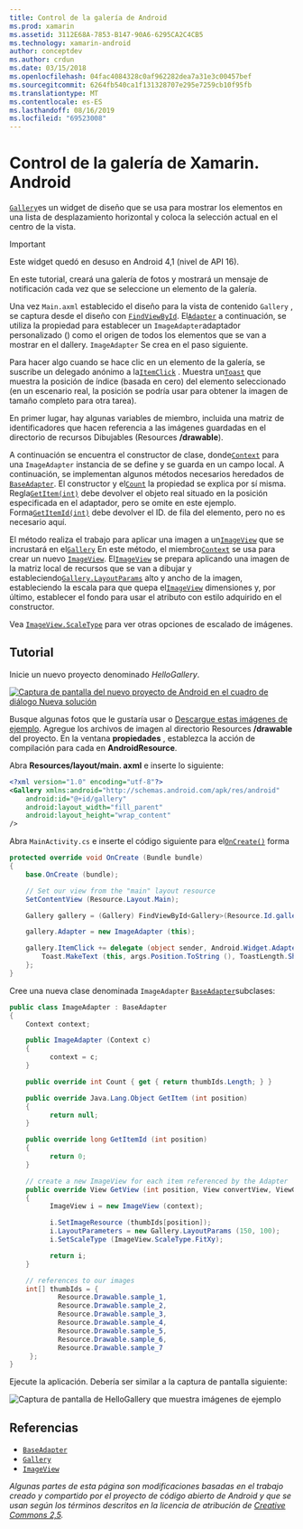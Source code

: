 ```yaml
---
title: Control de la galería de Android
ms.prod: xamarin
ms.assetid: 3112E68A-7853-B147-90A6-6295CA2C4CB5
ms.technology: xamarin-android
author: conceptdev
ms.author: crdun
ms.date: 03/15/2018
ms.openlocfilehash: 04fac4084328c0af962282dea7a31e3c00457bef
ms.sourcegitcommit: 6264fb540ca1f131328707e295e7259cb10f95fb
ms.translationtype: MT
ms.contentlocale: es-ES
ms.lasthandoff: 08/16/2019
ms.locfileid: "69523008"
---
```

# <a name="xamarinandroid-gallery-control"></a>Control de la galería de Xamarin. Android

[`Gallery`](xref:Android.Widget.Gallery)es un widget de diseño que se usa para mostrar los elementos en una lista de desplazamiento horizontal y coloca la selección actual en el centro de la vista.

> [!IMPORTANT]
> Este widget quedó en desuso en Android 4,1 (nivel de API 16). 

En este tutorial, creará una galería de fotos y mostrará un mensaje de notificación cada vez que se seleccione un elemento de la galería.

Una vez `Main.axml` establecido el diseño para la vista de contenido `Gallery` , se captura desde el diseño con [`FindViewById`](xref:Android.App.Activity.FindViewById*).
El[`Adapter`](xref:Android.Widget.AdapterView.RawAdapter)
a continuación, se utiliza la propiedad para establecer un `ImageAdapter`adaptador personalizado () como el origen de todos los elementos que se van a mostrar en el dallery. `ImageAdapter` Se crea en el paso siguiente.

Para hacer algo cuando se hace clic en un elemento de la galería, se suscribe un delegado anónimo a la[`ItemClick`](xref:Android.Widget.AdapterView.ItemClick)
. Muestra un[`Toast`](xref:Android.Widget.Toast)
que muestra la posición de índice (basada en cero) del elemento seleccionado (en un escenario real, la posición se podría usar para obtener la imagen de tamaño completo para otra tarea).

En primer lugar, hay algunas variables de miembro, incluida una matriz de identificadores que hacen referencia a las imágenes guardadas en el directorio de recursos Dibujables (Resources **/drawable**).

A continuación se encuentra el constructor de clase, donde[`Context`](xref:Android.Content.Context)
para una `ImageAdapter` instancia de se define y se guarda en un campo local.
A continuación, se implementan algunos métodos necesarios heredados de [`BaseAdapter`](xref:Android.Widget.BaseAdapter).
El constructor y el[`Count`](xref:Android.Widget.BaseAdapter.Count)
la propiedad se explica por sí misma. Regla[`GetItem(int)`](xref:Android.Widget.BaseAdapter.GetItem*)
debe devolver el objeto real situado en la posición especificada en el adaptador, pero se omite en este ejemplo. Forma[`GetItemId(int)`](xref:Android.Widget.BaseAdapter.GetItemId*)
debe devolver el ID. de fila del elemento, pero no es necesario aquí.

El método realiza el trabajo para aplicar una imagen a un[`ImageView`](xref:Android.Widget.ImageView)
que se incrustará en el[`Gallery`](xref:Android.Widget.Gallery)
En este método, el miembro[`Context`](xref:Android.Content.Context)
se usa para crear un nuevo [`ImageView`](xref:Android.Widget.ImageView).
El[`ImageView`](xref:Android.Widget.ImageView)
se prepara aplicando una imagen de la matriz local de recursos que se van a dibujar y estableciendo[`Gallery.LayoutParams`](xref:Android.Widget.Gallery.LayoutParams)
alto y ancho de la imagen, estableciendo la escala para que quepa el[`ImageView`](xref:Android.Widget.ImageView)
dimensiones y, por último, establecer el fondo para usar el atributo con estilo adquirido en el constructor.

Vea [`ImageView.ScaleType`](xref:Android.Widget.ImageView.ScaleType) para ver otras opciones de escalado de imágenes.

## <a name="walkthrough"></a>Tutorial

Inicie un nuevo proyecto denominado *HelloGallery*.

[![Captura de pantalla del nuevo proyecto de Android en el cuadro de diálogo Nueva solución](gallery-images/hellogallery1-sml.png)](gallery-images/hellogallery1.png#lightbox)

Busque algunas fotos que le gustaría usar o [Descargue estas imágenes de ejemplo](https://developer.android.com/shareables/sample_images.zip).
Agregue los archivos de imagen al directorio Resources **/drawable** del proyecto. En la ventana **propiedades** , establezca la acción de compilación para cada en **AndroidResource**.

Abra **Resources/layout/main. axml** e inserte lo siguiente:

```xml
<?xml version="1.0" encoding="utf-8"?>
<Gallery xmlns:android="http://schemas.android.com/apk/res/android"
    android:id="@+id/gallery"
    android:layout_width="fill_parent"
    android:layout_height="wrap_content"
/>
```

Abra `MainActivity.cs` e inserte el código siguiente para el[`OnCreate()`](xref:Android.App.Activity.OnCreate*)
forma

```csharp
protected override void OnCreate (Bundle bundle)
{
    base.OnCreate (bundle);

    // Set our view from the "main" layout resource
    SetContentView (Resource.Layout.Main);

    Gallery gallery = (Gallery) FindViewById<Gallery>(Resource.Id.gallery);

    gallery.Adapter = new ImageAdapter (this);

    gallery.ItemClick += delegate (object sender, Android.Widget.AdapterView.ItemClickEventArgs args) {
        Toast.MakeText (this, args.Position.ToString (), ToastLength.Short).Show ();
    };
}
```

Cree una nueva clase denominada `ImageAdapter` [`BaseAdapter`](xref:Android.Widget.BaseAdapter)subclases:

```csharp
public class ImageAdapter : BaseAdapter
{
    Context context;

    public ImageAdapter (Context c)
    {
          context = c;
    }

    public override int Count { get { return thumbIds.Length; } }

    public override Java.Lang.Object GetItem (int position)
    {
          return null;
    }

    public override long GetItemId (int position)
    {
          return 0;
    }

    // create a new ImageView for each item referenced by the Adapter
    public override View GetView (int position, View convertView, ViewGroup parent)
    {
          ImageView i = new ImageView (context);

          i.SetImageResource (thumbIds[position]);
          i.LayoutParameters = new Gallery.LayoutParams (150, 100);
          i.SetScaleType (ImageView.ScaleType.FitXy);

          return i;
    }

    // references to our images
    int[] thumbIds = {
            Resource.Drawable.sample_1,
            Resource.Drawable.sample_2,
            Resource.Drawable.sample_3,
            Resource.Drawable.sample_4,
            Resource.Drawable.sample_5,
            Resource.Drawable.sample_6,
            Resource.Drawable.sample_7
     };
}

```

Ejecute la aplicación. Debería ser similar a la captura de pantalla siguiente:

![Captura de pantalla de HelloGallery que muestra imágenes de ejemplo](gallery-images/hellogallery3.png)

## <a name="references"></a>Referencias

- [`BaseAdapter`](xref:Android.Widget.BaseAdapter)
- [`Gallery`](xref:Android.Widget.Gallery)
- [`ImageView`](xref:Android.Widget.ImageView)

_Algunas partes de esta página son modificaciones basadas en el trabajo creado y compartido por el proyecto de código abierto de Android y que se usan según los términos descritos en la licencia de atribución de [Creative Commons 2,5](http://creativecommons.org/licenses/by/2.5/)._
